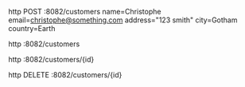 

http POST :8082/customers name=Christophe email=christophe@something.com address="123 smith" city=Gotham country=Earth

http :8082/customers


http :8082/customers/{id}


http DELETE :8082/customers/{id}